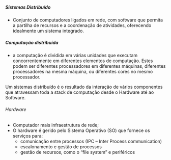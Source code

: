 ##### Sistemas Distribuído
- Conjunto de computadores ligados em rede, com software que permita a partilha de recursos e a coordenação de atividades, oferecendo idealmente um sistema integrado.
##### Computação distribuída
- a computação é dividida em várias unidades que executam concorrentemente em diferentes elementos de computação. Estes podem ser diferentes processadores em diferentes máquinas, diferentes processadores na mesma máquina, ou diferentes cores no mesmo processador.


Um sistemas distribuído é o resultado da interação de vários componentes que atravessam toda a stack de computação desde o Hardware até ao Software.

###### Hardware
- Computador mais infraestrutura de rede; 
- O hardware é gerido pelo Sistema Operativo (SO) que fornece os serviços para: 
	- comunicação entre processos (IPC – Inter Process communication)
	- escalonamento e gestão de processos 
	- gestão de recursos, como o “file system” e periféricos

